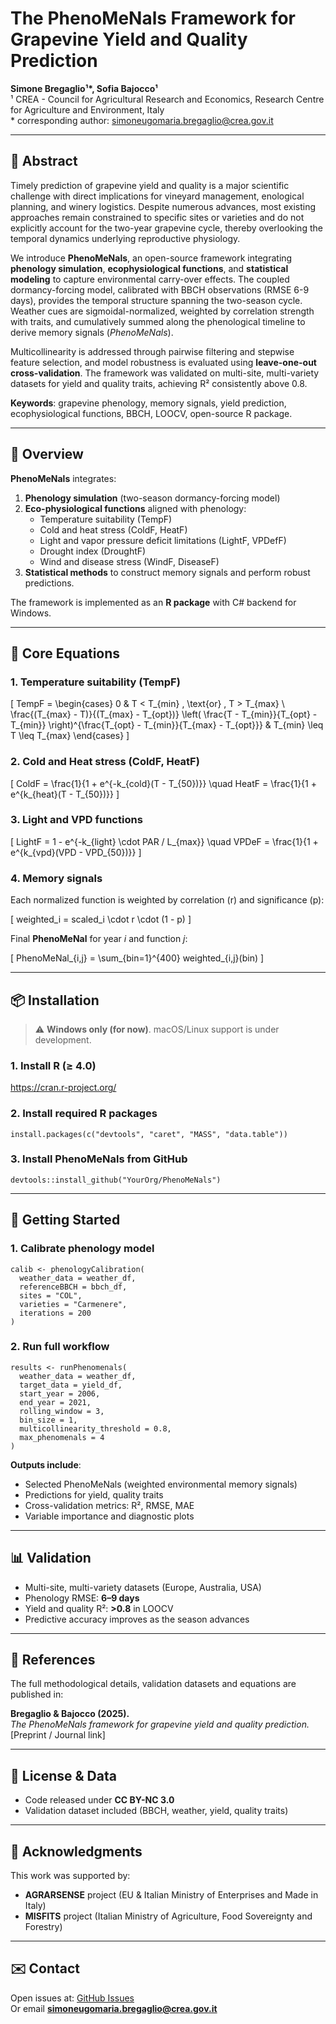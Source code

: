 # The PhenoMeNals Framework for Grapevine Yield and Quality Prediction

**Simone Bregaglio¹\*, Sofia Bajocco¹**  
¹ CREA - Council for Agricultural Research and Economics, Research Centre for Agriculture and Environment, Italy  
\* corresponding author: simoneugomaria.bregaglio@crea.gov.it  

---

## 📖 Abstract

Timely prediction of grapevine yield and quality is a major scientific challenge with direct implications for vineyard management, enological planning, and winery logistics. Despite numerous advances, most existing approaches remain constrained to specific sites or varieties and do not explicitly account for the two-year grapevine cycle, thereby overlooking the temporal dynamics underlying reproductive physiology.

We introduce **PhenoMeNals**, an open-source framework integrating **phenology simulation**, **ecophysiological functions**, and **statistical modeling** to capture environmental carry-over effects. The coupled dormancy-forcing model, calibrated with BBCH observations (RMSE 6-9 days), provides the temporal structure spanning the two-season cycle. Weather cues are sigmoidal-normalized, weighted by correlation strength with traits, and cumulatively summed along the phenological timeline to derive memory signals (*PhenoMeNals*). 

Multicollinearity is addressed through pairwise filtering and stepwise feature selection, and model robustness is evaluated using **leave-one-out cross-validation**. The framework was validated on multi-site, multi-variety datasets for yield and quality traits, achieving R² consistently above 0.8. 

**Keywords**: grapevine phenology, memory signals, yield prediction, ecophysiological functions, BBCH, LOOCV, open-source R package.

---

## 🌱 Overview

**PhenoMeNals** integrates:

1. **Phenology simulation** (two-season dormancy-forcing model)
2. **Eco-physiological functions** aligned with phenology:
   - Temperature suitability (TempF)
   - Cold and heat stress (ColdF, HeatF)
   - Light and vapor pressure deficit limitations (LightF, VPDefF)
   - Drought index (DroughtF)
   - Wind and disease stress (WindF, DiseaseF)
3. **Statistical methods** to construct memory signals and perform robust predictions.

The framework is implemented as an **R package** with C# backend for Windows.

---

## 🔢 Core Equations

### 1. Temperature suitability (TempF)

\[
TempF = 
\begin{cases}
0 & T < T_{min} \, \text{or} \, T > T_{max} \\
\frac{(T_{max} - T)}{(T_{max} - T_{opt})}
\left( \frac{T - T_{min}}{T_{opt} - T_{min}} \right)^{\frac{T_{opt} - T_{min}}{T_{max} - T_{opt}}}
& T_{min} \leq T \leq T_{max}
\end{cases}
\]

### 2. Cold and Heat stress (ColdF, HeatF)

\[
ColdF = \frac{1}{1 + e^{-k_{cold}(T - T_{50})}}
\quad
HeatF = \frac{1}{1 + e^{k_{heat}(T - T_{50})}}
\]

### 3. Light and VPD functions

\[
LightF = 1 - e^{-k_{light} \cdot PAR / L_{max}}
\quad
VPDeF = \frac{1}{1 + e^{k_{vpd}(VPD - VPD_{50})}}
\]

### 4. Memory signals

Each normalized function is weighted by correlation (r) and significance (p):

\[
weighted_i = scaled_i \cdot r \cdot (1 - p)
\]

Final **PhenoMeNal** for year *i* and function *j*:

\[
PhenoMeNal_{i,j} = \sum_{bin=1}^{400} weighted_{i,j}(bin)
\]

---

## 📦 Installation

> ⚠️ **Windows only (for now)**. macOS/Linux support is under development.

### 1. Install R (≥ 4.0)

https://cran.r-project.org/

### 2. Install required R packages

    install.packages(c("devtools", "caret", "MASS", "data.table"))

### 3. Install PhenoMeNals from GitHub

    devtools::install_github("YourOrg/PhenoMeNals")

---

## 🚀 Getting Started

### 1. Calibrate phenology model

    calib <- phenologyCalibration(
      weather_data = weather_df,
      referenceBBCH = bbch_df,
      sites = "COL",
      varieties = "Carmenere",
      iterations = 200
    )

### 2. Run full workflow

    results <- runPhenomenals(
      weather_data = weather_df,
      target_data = yield_df,
      start_year = 2006,
      end_year = 2021,
      rolling_window = 3,
      bin_size = 1,
      multicollinearity_threshold = 0.8,
      max_phenomenals = 4
    )

**Outputs include**:
- Selected PhenoMeNals (weighted environmental memory signals)
- Predictions for yield, quality traits
- Cross-validation metrics: R², RMSE, MAE
- Variable importance and diagnostic plots

---

## 📊 Validation

- Multi-site, multi-variety datasets (Europe, Australia, USA)
- Phenology RMSE: **6–9 days**
- Yield and quality R²: **>0.8** in LOOCV  
- Predictive accuracy improves as the season advances

---

## 📜 References

The full methodological details, validation datasets and equations are published in:

**Bregaglio & Bajocco (2025).**  
*The PhenoMeNals framework for grapevine yield and quality prediction.*  
[Preprint / Journal link]

---

## 📂 License & Data

- Code released under **CC BY-NC 3.0**
- Validation dataset included (BBCH, weather, yield, quality traits)

---

## 🤝 Acknowledgments

This work was supported by:
- **AGRARSENSE** project (EU & Italian Ministry of Enterprises and Made in Italy)
- **MISFITS** project (Italian Ministry of Agriculture, Food Sovereignty and Forestry)

---

## ✉️ Contact

Open issues at: [GitHub Issues](https://github.com/YourOrg/PhenoMeNals/issues)  
Or email **simoneugomaria.bregaglio@crea.gov.it**

